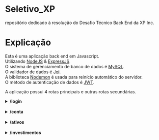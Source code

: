 # Seletivo_XP
repositório dedicado à resolução do Desafio Técnico Back End da XP Inc.

# Explicação

Esta é uma aplicação back end em Javascript.</br>
Utilizando [NodeJS](https://nodejs.org/en/about/) & [ExpressJS](https://expressjs.com/pt-br/).</br>
O sistema de gerenciamento de banco de dados é [MySQL](https://www.mysql.com/).</br>
O validador de dados é [Joi](https://joi.dev/).</br>
A biblioteca [Nodemon](https://nodemon.io/) é usada para reinício automático do servidor.</br>
O método de autenticação de dados é [JWT](https://jwt.io/).</br>

A aplicação possui 4 rotas principais e outras rotas secundárias. </br>


<details>
    <summary> <strong> /login </strong> </summary> <br/>

**POST /** </br>
Responsável por verificar a existência de cliente X no sistema da corretora e gerar um token de permissão para transações e navegação dentro da conta. Recebe o seguinte objeto no body::
```javascript
    {
        "email": "joaosilva@gmail.com",
        "password": "12345678"
    }
```
</br>
 E retorna o token:

```javascript
    {
        "token": "eyJhbGciOiJIUzI1NiIsInR5cCI6IkpXVCJ9.eyJlbWFpbCI6ImpvYW9zaWx2YUBnbWFpbC5jb20iLCJzZW5oYSI6IjM0NTU2Nzg4IiwiaWF0IjoxNjU4Njg3NDA2LCJleHAiOjE2NTg2OTEwMDZ9.tgvirutyh2yZRAaJY90TLgDzNNiDwAgfFvzh2AqbPpU"
    }
```

> Este token deve ser utilizado em todas as rotas da aplicação na Key Authorization do Header e possui validade de 1h. Após vencimento, é preciso realizar novo login para geraçãod de novo token.
</details>
</br>
<details>
    <summary> <strong> /conta </strong> </summary> <br/>

**GET /:codCliente** </br>
Responsável por consultar o saldo do cliente especificado pelo ID:codCliente presente na url, retornando o seguinte objeto:<br/>
```javascript
        {
            "codCliente": 1,    // ID do cliente.
            "saldo": "1475.00"  // saldo do cliente 1.
        }
```
</br>

**POST /saque** </br>
Responsável por descontar um valor X do saldo do cliente. Recebendo o seguinte objeto no body:<br/>
```javascript
        {
            "codCliente": 2, // IDentificador do cliente no database.
            "valor": 74.90  // valor a ser descontado_sacado da conta 2.
        }
```
</br>

**POST /deposito**  </br>
Responsável por depositar um valor X no saldo do cliente. Recebendo o seguinte objeto no body:</br>
```javascript
        {
            "codCliente": 3, // IDentificador do cliente no database.
            "valor": 225.30  // valor a ser depositado na conta 3.
        }
```
</details></br>

<details>
    <summary> <strong> /ativos </strong> </summary> <br/>

**GET /:codAtivo** </br>
Responsável por consultar todas as informações referentes ao ativo identificado na url. </br>
```javascript
        {
            "codAtivo": 65,  // IDentificador do ativo.
            "qtdeAtivo": 49, // quantidade do ativo 65 disponível para venda na corretora.
            "valor": "12.50" // preço de cada ação do ativo 65.
        }
```
</br>

**GET /cliente/:codCliente** </br>
Responsável por consultar todos os ativos que o cliente de ID X, especificado na url, possui naquela corretora, retornando um array de objeto, como por exemplo:</br>
```javascript
        [
            {
                "codCliente": 1,
                "codAtivo": 65,
                "qtdeAtivo": 0,
                "valor": 12.50,
            },
            {
                "codCliente": 1,
                "codAtivo": 73,
                "qtdeAtivo": 10,
                "valor": 2.50
            }
        ]
```
</details></br>

<details>
    <summary> <strong> /investimentos </strong> </summary> <br/>

**POST /vender** </br>
Responsável por vender X ativos de determinado cliente de acordo com sua carteira. Recebe o seguinte objeto no body:</br>
```javascript
        {
            "codCliente": 1, // conta do cliente que vai vender os ativos.
            "codAtivo": 65,  // código do ativo que será vendido.
            "qtdeAtivo": 9  // quantidade de ativos que será vendida.
        }
```
</br>

**POST /comprar** </br>
Responsável por comprar X ações de ativo X por determinado cliente. Recebe o seguinte objeto no body:<br/>
 ```javascript
        {
            "codCliente": 1,  // IDentificador do cliente que realiza a compra.
            "codAtivo": 65,   // IDentificador do ativo sendo comprado.
            "qtdeAtivo": 100  // quantidade de ativos a serem comprados.
        }
```
</details>

</br>
